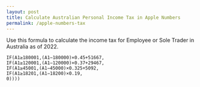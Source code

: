 ```yaml
---
layout: post
title: Calculate Australian Personal Income Tax in Apple Numbers
permalink: /apple-numbers-tax
---
```

Use this formula to calculate the income tax for Employee or Sole Trader
in Australia as of 2022.
```
IF(A1≥180001,(A1−180000)×0.45+51667,
IF(A1≥120001,(A1−120000)×0.37+29467,
IF(A1≥45001,(A1−45000)×0.325+5092,
IF(A1≥18201,(A1−18200)×0.19,
0))))
```
